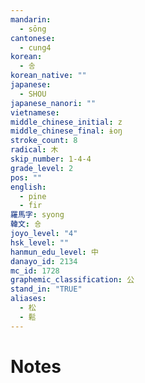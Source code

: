 ```yaml
---
mandarin:
  - sōng
cantonese:
  - cung4
korean:
  - 송
korean_native: ""
japanese:
  - SHOU
japanese_nanori: ""
vietnamese:
middle_chinese_initial: z
middle_chinese_final: ɨoŋ
stroke_count: 8
radical: 木
skip_number: 1-4-4
grade_level: 2
pos: ""
english:
  - pine
  - fir
羅馬字: syong
韓文: 숑
joyo_level: "4"
hsk_level: ""
hanmun_edu_level: 中
danayo_id: 2134
mc_id: 1728
graphemic_classification: 公
stand_in: "TRUE"
aliases:
  - 松
  - 鬆
---
```


# Notes
